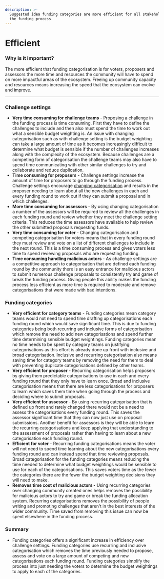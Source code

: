 ```yaml
---
description: >-
  Suggested idea funding categories are more efficient for all stakeholders in
  the funding process
---
```


# Efficient

### **Why is it important?**

The more efficient that funding categorisation is for voters, proposers and assessors the more time and resources the community will have to spend on more impactful areas of the ecosystem. Freeing up community capacity and resources means increasing the speed that the ecosystem can evolve and improve.

****

### Challenge settings

* **Very time consuming for challenge teams** - Proposing a challenge in the funding process is time consuming. First they have to define the challenges to include and then also must spend the time to work out what a sensible budget weighting is. An issue with changing categorisation such as with challenge setting is the budget weighting can take a large amount of time as it becomes increasingly difficult to determine what budget is sensible if the number of challenges increases along with the complexity of the ecosystem. Because challenges are a competing form of categorisation the challenge teams may also have to spend time communicating with other similar challenges to try and collaborate and reduce duplication.&#x20;
* **Time consuming for proposers** - Challenge settings increase the amount of time for proposers to go through the funding process. Challenge settings encourage [changing categorisation](../categorisation-approaches/recurring-vs-changing-categorisations.md) and results in the proposer needing to learn about all the new challenges in each and every funding round to work out if they can submit a proposal and in which challenges.
* **More time consuming for assessors** - By using changing categorisation a number of the assessors will be required to review all the challenges in each funding round and review whether they meet the challenge setting criteria. This reduces the time assessors have available to help review the other submitted proposals requesting funds.&#x20;
* **Very time consuming for voter** - Changing categorisation and competing categorisation for voters means that in every funding round they must review and vote on a list of different challenges to include in the next round. This is a time consuming process and gives voters less time to spend reviewing proposals who are requesting funding.&#x20;
* **Time consuming handling malicious actors** - As challenge settings are a competitive approach to categorisation that are defined each funding round by the community there is an easy entrance for malicious actors to submit numerous challenge proposals to consistently try and game of break the funding process. Giving people this ability makes the funding process less efficient as more time is required to moderate and remove categorisations that were made with bad intentions.



### Funding categories

* **Very efficient for category teams** - Funding categories mean category teams would not need to spend time drafting up categorisations each funding round which would save significant time. This is due to funding categories being both recurring and inclusive forms of categorisation which remove the need to add new categorisations and spend further time determining sensible budget weightings. Funding categories mean no time needs to be spent by category teams on justifying categorisations as this effort is already done up front with inclusive and broad categorisation. Inclusive and recurring categorisation also means saving time for category teams by removing the need for them to deal with preventing duplicate categorisations defined by other teams.
* **Very efficient for proposer** - Recurring categorisation helps proposers by giving them predictable categorisations to use in each and every funding round that they only have to learn once. Broad and inclusive categorisation means that there are less categorisations for proposers to learn which saves them time when going through the process and deciding where to submit proposals.&#x20;
* **Very efficient for assessor** - By using recurring categorisation that is defined up front and rarely changed there would not be a need to assess the categorisations every funding round. This saves the assessor significant time that they can now just use on proposal submissions. Another benefit for assessors is they will be able to learn the recurring categorisations and keep applying that understanding to the assessment of proposals rather than having to learn about a new categorisation each funding round.
* **Efficient for voter** - Recurring funding categorisations means the voter will not need to spend time learning about the new categorisations every funding round and can instead spend that time reviewing proposals. Broad categorisation for the funding categories means reducing the time needed to determine what budget weightings would be sensible to use for each of the categorisations. This saves voters time as the fewer the categories there are the fewer the budget weighting decisions they will need to make.
* **Removes time cost of malicious actors -** Using recurring categories over changing community created ones helps removes the possibility for malicious actors to try and game or break the funding allocation system. Recurring categorisations removes the possibility of people writing and promoting challenges that aren't in the best interests of the wider community. Time saved from removing this issue can now be spent elsewhere in the funding process.



### **Summary**

* Funding categories offers a significant increase in efficiency over challenge settings. Funding categories use recurring and inclusive categorisation which removes the time previously needed to propose, assess and vote on a large amount of competing and new categorisations each funding round. Funding categories simplify the process into just needing the voters to determine the budget weightings to apply to each of the categories.
